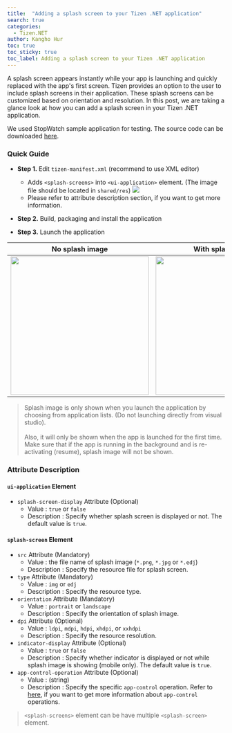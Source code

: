 ```yaml
---
title:  "Adding a splash screen to your Tizen .NET application"
search: true
categories:
  - Tizen.NET
author: Kangho Hur
toc: true
toc_sticky: true
toc_label: Adding a splash screen to your Tizen .NET application
---
```


A splash screen appears instantly while your app is launching and quickly replaced with the app's first screen. Tizen provides an option to the user to include splash screens in their application. These splash screens can be customized based on orientation and resolution.
In this post, we are taking a glance look at how you can add a splash screen in your Tizen .NET application. 

We used StopWatch sample application for testing. The source code can be downloaded [here](https://github.com/Samsung/Tizen-CSharp-Samples/tree/master/Wearable/XStopWatch).

### Quick Guide 

- **Step 1.** Edit `tizen-manifest.xml` (recommend to use XML editor)
  - Adds `<splash-screens>` into `<ui-application>` element. (The image file should be located in `shared/res`)
    <img src="https://user-images.githubusercontent.com/1029134/62266973-6f173800-b465-11e9-9fbc-5338b5032f06.png">
  - Please refer to attribute description section, if you want to get more information.
  
- **Step 2.** Build, packaging and install the application

- **Step 3.** Launch the application

| **No splash image** | **With splash image** |
|-|-|
|<img src="https://user-images.githubusercontent.com/1029134/62266998-88b87f80-b465-11e9-8d81-d317c6e2e365.gif" width=320/> | <img src="https://user-images.githubusercontent.com/1029134/62267001-8a824300-b465-11e9-85bf-5feed6181b1f.gif" width=320/>|

> Splash image is only shown when you launch the application by choosing from application lists. (Do not launching directly from visual studio).<br><br>
> Also, it will only be shown when the app is launched for the first time. Make sure that if the app is running in the background and is re-activating (resume), splash image will not be shown.

### Attribute Description

#### `ui-application` Element
- `splash-screen-display` Attribute (Optional)
  - Value : `true` or `false`
  - Description : Specify whether splash screen is displayed or not. The default value is `true`.

#### `splash-screen` Element 
- `src` Attribute (Mandatory)
  - Value : the file name of splash image (`*.png`, `*.jpg` or `*.edj`)
  - Description : Specify the resource file for splash screen.
- `type` Attribute (Mandatory)
  - Value : `img` or `edj`
  - Description : Specify the resource type.
- `orientation` Attribute (Mandatory)
  - Value : `portrait` or `landscape`
  - Description : Specify the orientation of splash image.
- `dpi` Attribute (Optional)
  - Value : `ldpi`, `mdpi`, `hdpi`, `xhdpi`, or `xxhdpi`
  - Description : Specify the resource resolution.
- `indicator-display` Attribute (Optional)
  - Value : `true` or `false`
  - Description : Specify whether indicator is displayed or not while splash image is showing (mobile only). The default value is `true`.
- `app-control-operation` Attribute (Optional)
  - Value : (string)
  - Description : Specify the specific `app-control` operation. Refer to [here](https://developer.tizen.org/development/guides/.net-application/application-management/application-controls?langredirect=1), if you want to get more information about `app-control` operations.
 
 > `<splash-screens>` element can be have multiple `<splash-screen>` element.
 
  
